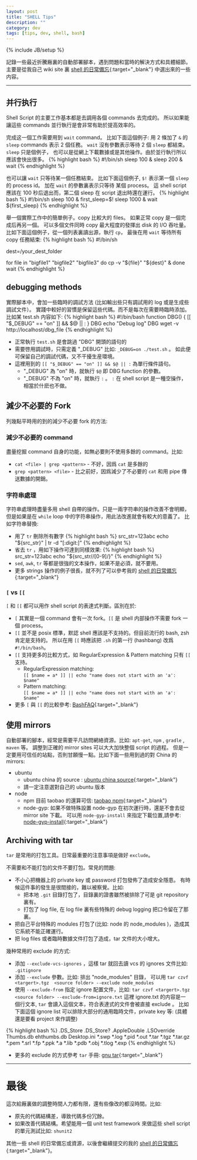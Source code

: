 ```yaml
---
layout: post
title: "SHELL Tips"
description: ""
category: dev
tags: [tips, dev, shell, bash]
---
```

{% include JB/setup %}

記錄一些最近折騰厰裏的自動部署腳本，遇到問題和當時的解決方式和具體細節。
主要是從我自己 wiki site 
裏 [shell 的日常備忘](http://xj-labs.net/dev/shell.html){:target="_blank"} 中選出來的一些内容。

----

## 并行执行

Shell Script 的主要工作基本都是去調用各個 commands 去完成的。
所以如果能讓這些 commands 並行執行是會非常有助於提高效率的。

完成这一個工作需要用到 `wait` command。
比如下面這個例子: 用 2 條加了 `&` 的 `sleep` commands 表示 2 個任務。 
`wait` 沒有參數表示等待 2 個 `sleep` 都結束。`sleep` 只是個例子， 
也可以是從網上下載數據或是其他操作。由於並行執行所以應該會快出很多。
{% highlight bash %}
#!/bin/sh
sleep 100 &
sleep 200 &
wait
{% endhighlight %}

也可以讓 `wait` 只等待某一個任務結束。
比如下面這個例子, `$!` 表示第一個 `sleep` 的 process id。
加在 `wait` 的參數裏表示只等待 某個 process。
這 shell script 應該在 100 秒后退出而，第二個 sleep 在 script 退出時還在運行。
{% highlight bash %}
#!/bin/sh
sleep 100 &
first_sleep=$!
sleep 1000 &
wait ${first_sleep}
{% endhighlight %}

舉一個實際工作中的簡單例子。copy 比較大的 files。
如果正常 copy 是一個完成后再另一個。 
可以多個文件同時 copy 最大程度的發揮出 disk 的 I/O 吞吐量。
比如下面這個例子，從一個列表裏讀出源，執行 `cp`，
最後在用 `wait` 等待所有 copy 任務結束:
{% highlight bash %}
#!/bin/sh
 
dest=/your_dest_folder
 
for file in "bigfile1" "bigfile2" "bigfile3"
do
    cp -v "${file}" "${dest}" &
done
wait
{% endhighlight %}

## debugging methods

實際腳本中，會加一些臨時的調試方法 (比如輸出些只有調試用的 log 或是生成些調試文件）。 實踐中較好的習慣是保留這些代碼。而不是每次在需要時臨時添加。比如某 test.sh 内容如下:
{% highlight bash %}
#!/bin/bash
function DBG()
{
    [[ "$_DEBUG" == "on" ]] && $@ || :
}
DBG echo "Debug log"
DBG wget -v http://localhost/dbg_file
{% endhighlight %}

* 正常執行 `test.sh`  是會跳過 "DBG" 開頭的語句的
* 需要啓用調試時，只需定義 "_DEBUG" 比如: `_DEBUG=on ./test.sh` 。
  如此便可保留自己的調試代碼，又不干擾生産環境。
* 這裡用到的 `[[ "$_DEBUG" == "on" ]] && $@ || :` 為單行條件語句。
  - "_DEBUG" 為 "on" 時，就執行 `$@` 即 DBG function 的參數。
  - "_DEBUG" 不為 "on" 時，就執行 `:` 。 `:` 在 shell script 是一種空操作，相當於什麽也不做。

## 減少不必要的 Fork

列幾點平時用的到的減少不必要 fork 的方法:

### 減少不必要的 command
盡量挖掘 command 自身的功能，如無必要則不使用多餘的 command。比如:
- `cat <file> | grep <pattern>` - 不好，因爲 `cat` 是多餘的
- `grep <pattern> <file>` - 比之前好，因爲減少了不必要的 `cat` 和用 pipe 傳送數據的開銷。

### 字符串處理

字符串處理時盡量多用 shell 自帶的操作。只是一兩字符串的操作改善不會明顯，
但是如果是在 `while` loop 中的字符串操作，用此法改進就會有較大的意義了。
比如字符串替換: 

- 用了 `tr` 刪除所有數字
{% highlight bash %}
src_str=123abc
echo "${src_str}" |  tr -d   "[:digit:]"
{% endhighlight %}
- 省去 `tr` ，用如下操作可達到同樣效果:
{% highlight bash %}
src_str=123abc
echo "${src_str//[0-9]/}"
{% endhighlight %}
- `sed`, `awk`, `tr` 等都是很強的文本操作，如果不是必須，就不要用。
- 更多 strings 操作的例子很長，就不列了可以參考我的 [shell 的日常備忘](http://xj-labs.net/dev/shell.html){:target="_blank"} 

### `[` vs `[[`
`[` 和 `[[` 都可以用作 shell script 的表達式判斷。區別在於:

- `[` 其實是一個 command 會有一次 fork。`[[` 是 shell 内部操作不需要 fork 一個 process。
- `[[` 並不是 posix 標準，默認 shell 應該是不支持的。但目前流行的 bash, zsh 肯定是支持的。
  所以在用 `[[` 時應該把 `.sh` 的第一行 (hashbang) 改爲 `#!/bin/bash`。
- `[[` 支持更多的比較方式，如 RegularExpression & Pattern  matching 只有 `[[` 支持。
  * RegularExpression matching: <br>
    `[[ $name = a* ]] || echo "name does not start with an 'a': $name"`
  * Pattern matching: <br>
    `[[ $name = a* ]] || echo "name does not start with an 'a': $name"`
- 更多 `[` 與 `[[` 的比較參考:  [BashFAQ](http://mywiki.wooledge.org/BashFAQ/031){:target="_blank"} 

## 使用 mirrors 
自動部署的腳本，經常是需要平凡訪問網絡資源。比如: `apt-get`, `npm` , `gradle` , `maven` 等。
調整到正確的 mirror sites 可以大大加快整個 script 的過程。 
但是一定要用可信任的站點，否則甘願慢一點。比如下面一些用到過的對 China 的 mirrors:

* ubuntu 
  - ubuntu china 的 source : [ubuntu china source](http://wiki.ubuntu.com.cn/%E6%BA%90%E5%88%97%E8%A1%A8){:target="_blank"} 
  - 請一定注意選對自己的 ubuntu 版本
* node
  - npm 目前 taobao 的還算可信: [taobao npm](http://npm.taobao.org/){:target="_blank"} 
  - node-gyp: 如果不做特殊設置 node-gyp 在初次運行時，還是不會去從 mirror site 下載。
    可以用 `node-gyp-install` 來指定下載位置,請參考: [node-gyp-install](https://github.com/mafintosh/node-gyp-install){:target="_blank"} 

## Archiving with tar

`tar` 是常用的打包工具。日常最重要的注意事項是做好 `exclude`。

不需要和不能打包的文件不要打包。常見的問題:  

* 不小心把機器上的 private key 或 password 打包發佈了造成安全隱患。
  有時候這件事的發生是很間接的，難以被察覺。比如: 
  - 把本地 `.git` 目錄打包了，目錄裏的證書雖然被排除了可是 git repository 裏有。
  - 打包了 log file, 在 log file 裏有些特殊的 debug logging 把口令留在了那裏。
* 把自己平台特殊的 modules 打包了(比如: node 的 node_modules )，造成其它系統不能正確運行。
* 把 log files 或者臨時數據文件打包了造成，tar 文件的大小增大。

幾种常用的 exclude 的方式: 

* 添加 `--exclude-vcs-ignores` ，這樣 tar 就回去讀 vcs 的 ignores 文件比如: `.gitignore`
* 添加 `--exclude` 參數。比如: 排出 "node_modules" 目錄，
  可以用 `tar czvf <targert>.tgz  <source folder> --exclude node_modules`
* 使用 `--exclude-from` 指定 ignore 配置文件，比如: 
  `tar czvf <targert>.tgz  <source folder> --exclude-from=ignore.txt` 
  這裡 ignore.txt 的内容是一個行文本, `tar` 會讀入這個文本，符合表達式的文件會被直接 exclude 。
  比如下面這個 ignore list 可以排除大部分的通用臨時文件，private key 等: (具體還是要看 project 來作調整)

{% highlight bash %}
.DS_Store
.DS_Store?
.AppleDouble
.LSOverride
Thumbs.db
ehthumbs.db
Desktop.ini
*.swp
*.log
*.pid
*.out
*.tar
*.tgz
*.tar.gz
*.pem
*.srl
*.fp
*.ppk
*.a
*.lib
*.pdb
*.obj
*.tlog
*.exp
{% endhighlight %}

* 更多的 exclude 的方式參考 `tar` 手冊: [gnu tar](http://www.gnu.org/software/tar/manual/html_section/tar_49.html){:target="_blank"} 

----

# 最後

這次給厰裏做的調整時間人力都有限，還有些像改的都沒時間。比如:

* 原先的代碼結構差，導致代碼多份冗餘。
* 如果改善代碼結構。希望能用一個 unit test framework 
  來做這些 shell script 的單元測試比如: `shunit2`

其他一些 shell 的日常備忘或資源，以後會繼續提交的我的 
[shell 的日常備忘](http://xj-labs.net/dev/shell.html){:target="_blank"}。 

